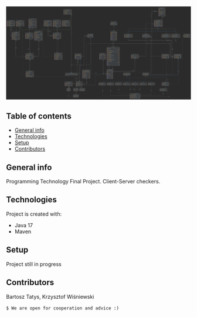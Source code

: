 ![Screenshot](Diagram.png)

## Table of contents
* [General info](#general-info)
* [Technologies](#technologies)
* [Setup](#setup)
* [Contributors](#contributors)

## General info
Programming Technology Final Project. Client-Server checkers.
	
## Technologies
Project is created with:
* Java 17
* Maven
	
## Setup
Project still in progress

## Contributors
Bartosz Tatys,
Krzysztof Wiśniewski

```
$ We are open for cooperation and advice :)
```
